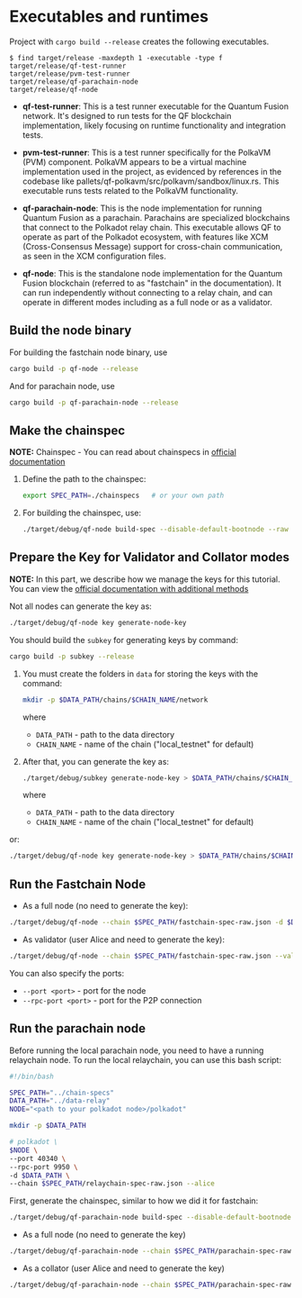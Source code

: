 # Executables and runtimes

Project with `cargo build --release` creates the following executables.

```console
$ find target/release -maxdepth 1 -executable -type f
target/release/qf-test-runner
target/release/pvm-test-runner
target/release/qf-parachain-node
target/release/qf-node
```

- **qf-test-runner**: This is a test runner executable for the Quantum Fusion network. It's designed to run tests for the QF blockchain implementation, likely focusing on runtime functionality and integration tests.

- **pvm-test-runner**: This is a test runner specifically for the PolkaVM (PVM) component. PolkaVM appears to be a virtual machine implementation used in the project, as evidenced by references in the codebase like pallets/qf-polkavm/src/polkavm/sandbox/linux.rs. This executable runs tests related to the PolkaVM functionality.

- **qf-parachain-node**: This is the node implementation for running Quantum Fusion as a parachain. Parachains are specialized blockchains that connect to the Polkadot relay chain. This executable allows QF to operate as part of the Polkadot ecosystem, with features like XCM (Cross-Consensus Message) support for cross-chain communication, as seen in the XCM configuration files.

- **qf-node**: This is the standalone node implementation for the Quantum Fusion blockchain (referred to as "fastchain" in the documentation). It can run independently without connecting to a relay chain, and can operate in different modes including as a full node or as a validator.

## Build the node binary
For building the fastchain node binary, use
```bash
cargo build -p qf-node --release
```

And for parachain node, use

```bash
cargo build -p qf-parachain-node --release
```

## Make the chainspec
**NOTE:** Chainspec - You can read about chainspecs in [official documentation](https://docs.polkadot.com/develop/parachains/deployment/generate-chain-specs)

1. Define the path to the chainspec:

    ```bash
    export SPEC_PATH=./chainspecs   # or your own path
    ```

2. For building the chainspec, use:

    ```bash
    ./target/debug/qf-node build-spec --disable-default-bootnode --raw > $SPEC_PATH/fastchain-spec-raw.json
    ```

## Prepare the Key for Validator and Collator modes

**NOTE:** In this part, we describe how we manage the keys for this tutorial.
You can view the [official documentation with additional methods](https://docs.polkadot.com/infrastructure/running-a-validator/onboarding-and-offboarding/key-management/#generate-session-keys)

Not all nodes can generate the key as:
```bash
./target/debug/qf-node key generate-node-key
```
You should build the `subkey` for generating keys by command:
```bash
cargo build -p subkey --release
```

1. You must create the folders in `data` for storing the keys with the command:

    ```bash
    mkdir -p $DATA_PATH/chains/$CHAIN_NAME/network
    ```
    where
    - `DATA_PATH` - path to the data directory
    - `CHAIN_NAME` - name of the chain ("local_testnet" for default)

2. After that, you can generate the key as:

    ```bash
    ./target/debug/subkey generate-node-key > $DATA_PATH/chains/$CHAIN_NAME/network/secret_ed25519
    ```
    where
    - `DATA_PATH` - path to the data directory
    - `CHAIN_NAME` - name of the chain ("local_testnet" for default)

or:

```bash
./target/debug/qf-node key generate-node-key > $DATA_PATH/chains/$CHAIN_NAME/network/secret_ed25519
```

## Run the Fastchain Node
- As a full node (no need to generate the key):
```bash
./target/debug/qf-node --chain $SPEC_PATH/fastchain-spec-raw.json -d $DATA_PATH
```
- As validator (user Alice and need to generate the key):
```bash
./target/debug/qf-node --chain $SPEC_PATH/fastchain-spec-raw.json --validator --alice -d $DATA_PATH
```


You can also specify the ports:
- `--port <port>` - port for the node
- `--rpc-port <port>` - port for the P2P connection

## Run the parachain node
Before running the local parachain node, you need to have a running relaychain node.
To run the local relaychain, you can use this bash script:
```bash
#!/bin/bash

SPEC_PATH="../chain-specs"
DATA_PATH="../data-relay"
NODE="<path to your polkadot node>/polkadot"

mkdir -p $DATA_PATH

# polkadot \
$NODE \
--port 40340 \
--rpc-port 9950 \
-d $DATA_PATH \
--chain $SPEC_PATH/relaychain-spec-raw.json --alice
```

First, generate the chainspec, similar to how we did it for fastchain:
```bash
./target/debug/qf-parachain-node build-spec --disable-default-bootnode --raw > $SPEC_PATH/parachain-spec-raw.json
```

- As a full node (no need to generate the key)
```bash
./target/debug/qf-parachain-node --chain $SPEC_PATH/parachain-spec-raw.json -d $DATA_PATH -- --chain $SPEC_PATH/relaychain-spec-raw.json
```
- As a collator (user Alice and need to generate the key)
```bash
./target/debug/qf-parachain-node --chain $SPEC_PATH/parachain-spec-raw.json --collator --alice -d $DATA_PATH -- --chain $SPEC_PATH/relaychain-spec-raw.json
```
